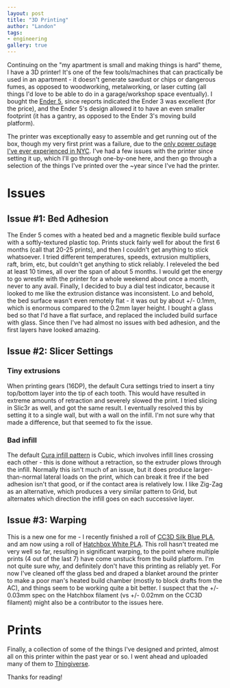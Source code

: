 ```yaml
---
layout: post
title: "3D Printing"
author: "Landon"
tags:
- engineering
gallery: true
---
```


Continuing on the "my apartment is small and making things is hard" theme, I have a 3D printer! It's one of the few tools/machines that can practically be used in an apartment - it doesn't generate sawdust or chips or dangerous fumes, as opposed to woodworking, metalworking, or laser cutting (all things I'd love to be able to do in a garage/workshop space eventually). I bought the [Ender 5](https://www.creality3dofficial.com/products/creality-ender-5-3d-printer), since reports indicated the Ender 3 was excellent (for the price), and the Ender 5's design allowed it to have an even smaller footprint (it has a gantry, as opposed to the Ender 3's moving build platform).

<div class="gallery">
<figure name="1" alt="Ender 5 on shelf" caption="The printer fits very tidily on my shelf, along with a drawer organization unit."></figure>
</div>

The printer was exceptionally easy to assemble and get running out of the box, though my very first print was a failure, due to the [only power outage I've ever experienced in NYC](https://en.wikipedia.org/wiki/Manhattan_blackout_of_July_2019). I've had a few issues with the printer since setting it up, which I'll go through one-by-one here, and then go through a selection of the things I've printed over the ~year since I've had the printer.

# Issues

## Issue #1: Bed Adhesion

The Ender 5 comes with a heated bed and a magnetic flexible build surface with a softly-textured plastic top. Prints stuck fairly well for about the first 6 months (call that 20-25 prints), and then I couldn't get anything to stick whatsoever. I tried different temperatures, speeds, extrusion multipliers, raft, brim, etc, but couldn't get anything to stick reliably. I releveled the bed at least 10 times, all over the span of about 5 months. I would get the energy to go wrestle with the printer for a whole weekend about once a month, never to any avail. Finally, I decided to buy a dial test indicator, because it looked to me like the extrusion distance was inconsistent. Lo and behold, the bed surface wasn't even remotely flat - it was out by about +/- 0.1mm, which is enormous compared to the 0.2mm layer height. I bought a glass bed so that I'd have a flat surface, and replaced the included build surface with glass. Since then I've had almost no issues with bed adhesion, and the first layers have looked amazing.

## Issue #2: Slicer Settings

### Tiny extrusions

When printing gears (16DP), the default Cura settings tried to insert a tiny top/bottom layer into the tip of each tooth. This would have resulted in extreme amounts of retraction and severely slowed the print. I tried slicing in Slic3r as well, and got the same result. I eventually resolved this by setting it to a single wall, but with a wall on the infill. I'm not sure why that made a difference, but that seemed to fix the issue.

### Bad infill

The default [Cura infill pattern](https://all3dp.com/2/cura-infill-patterns-all-you-need-to-know/) is Cubic, which involves infill lines crossing each other - this is done without a retraction, so the extruder plows through the infill. Normally this isn't much of an issue, but it does produce larger-than-normal lateral loads on the print, which can break it free if the bed adhesion isn't that good, or if the contact area is relatively low. I like Zig-Zag as an alternative, which produces a very similar pattern to Grid, but alternates which direction the infill goes on each successive layer.

## Issue #3: Warping

This is a new one for me - I recently finished a roll of [CC3D Silk Blue PLA](https://www.amazon.com/Sapphire-Printer-Filament-Feeling-Material/dp/B077VV7SMH), and am now using a roll of [Hatchbox White PLA](https://www.amazon.com/HATCHBOX-3D-Filament-Dimensional-Accuracy/dp/B00J0GMMP6). This roll hasn't treated me very well so far, resulting in significant warping, to the point where multiple prints (4 out of the last 7) have come unstuck from the build platform. I'm not quite sure why, and definitely don't have this printing as reliably yet. For now I've cleaned off the glass bed and draped a blanket around the printer to make a poor man's heated build chamber (mostly to block drafts from the AC), and things seem to be working quite a bit better. I suspect that the +/- 0.03mm spec on the Hatchbox filament (vs +/- 0.02mm on the CC3D filament) might also be a contributor to the issues here.

# Prints

Finally, a collection of some of the things I've designed and printed, almost all on this printer within the past year or so. I went ahead and uploaded many of them to [Thingiverse](https://www.thingiverse.com/lcarter1239/designs).

<div class="gallery">
<figure name="2" alt="Helmet Hooks" caption="Hooks, to hold our helmets"></figure>
<figure name="3" alt="Headphone Hook" caption="Another hook, to hold my headphones at my desk in the office"></figure>
<figure name="4" alt="Cable Hook" caption="Another set of hooks, to hold some coiled-up cables"></figure>
<figure name="5" alt="Flowerpots" caption="Flowerpots originally held some herbs, but I overwatered them and they died :("></figure>
<figure name="6" alt="Sharpie Holders" caption="Holders for sharpies and other quick-access goodies. These are incredibly convenient, designed from scratch"></figure>
<figure name="7" alt="Bathroom Organizer" caption="Bathroom organizer, custom-designed for exactly the things we use, which cleared up a lot of sink space"></figure>
<figure name="8" alt="Charging Organizer" caption="Organizer for charging phones integrated with an Apple Watch charger. All of the cables are routed through clip-in channels underneath"></figure>
<figure name="9" alt="Apple Cookie Cutter" caption="Apple cookie cutter, for decorating a pie"></figure>
<figure name="10" alt="Funnel" caption="Funnel, useful for all sorts of kitchen tasks"></figure>
<figure name="11" alt="Drawer Spacer" caption="Kitchen drawer spacer, to prevent my utensils organizer from sliding back and forth"></figure>
<figure name="12" alt="Bahtinov Mask" caption='Bahtinov mask, for my 8" telescope'></figure>
<figure name="13" alt="Focus Spacer" caption="Focus spacer for dialing in my 6x17 camera's focus"></figure>
<figure name="14" alt="Office Knicknack" caption="A mammoth wearing a cowboy hat, made based on some internal workplace jokes"></figure>
<figure name="15" alt="Keyboard Case" caption="I modified a Redox ergonomic keyboard at one point and 3D printed the case. I still haven't really used it though..."></figure>
<figure name="16" alt="Watch Winder" caption="Watch winder for my mechanical watches. It's held together with magnets, and is very convenient to use, if a little loud"></figure>
<figure name="17" alt="Motor Test Stand" caption="I intend to design a motor controller to join the long list of MITERSians who've done so, so this test stand holds the motor"></figure>
<figure name="18" alt="SMD Component Storage" caption="These are one of the few designs that I downloaded from the internet, but are incredibly useful for SMD component storage"></figure>
<figure name="19" alt="Glasses Case" caption="Though not actually printed at home, I designed my own glasses case which was 3D printed out of sintered nylon by Shapeways. It's held up for well over 2 years, and only the paint is any worse for wear. This is by far my most used and most satisfying 3D printed object"></figure>
</div>

Thanks for reading!